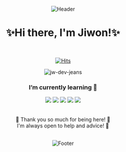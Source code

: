 <div align="center">
  
![Header](https://capsule-render.vercel.app/api?type=waving&color=auto&height=200&section=header)
<h1>✨Hi there, I'm Jiwon!✨</h1>
<br />

[![Hits](https://hits.seeyoufarm.com/api/count/incr/badge.svg?url=https%3A%2F%2Fgithub.com%2Fxoxojw&count_bg=%238AB7D8&title_bg=%234A7CC8&icon=&icon_color=%23E7E7E7&title=hits&edge_flat=false)](https://hits.seeyoufarm.com)

![jw-dev-jeans](https://github.com/xoxojw/xoxojw/assets/124491335/d6411a2b-e98c-4879-ae0a-daf0bd3ea3f5)

<h3>I’m currently learning 🌱</h3>
<img src="https://img.shields.io/badge/HTML5-E34F26?style=flat&logo=HTML5&logoColor=white" />
<img src="https://img.shields.io/badge/CSS3-1572B6?style=flat&logo=CSS3&logoColor=white" />
<img src="https://img.shields.io/badge/JavaScript-F7DF1E?style=flat&logo=javascript&logoColor=white" />
<img src="https://img.shields.io/badge/React-61DAFB?style=flat&logo=react&logoColor=white" />
<img src="https://img.shields.io/badge/Typescript-3178C6?style=flat&logo=typescript&logoColor=white" />

<br />
<br />
<br />
  💙 Thank you so much for being here! 💙<br />
  I'm always open to help and advice! 🤗<br />

<br/>
  
![Footer](https://capsule-render.vercel.app/api?type=waving&color=auto&height=200&section=footer)
</div>

<!--
**xoxojw/xoxojw** is a ✨ _special_ ✨ repository because its `README.md` (this file) appears on your GitHub profile.

Here are some ideas to get you started:

- 🔭 I’m currently working on ...
- 🌱 I’m currently learning ...
- 👯 I’m looking to collaborate on ...
- 🤔 I’m looking for help with ...
- 💬 Ask me about ...
- 📫 How to reach me: ...
- 😄 Pronouns: ...
- ⚡ Fun fact: ...

<div align="center">
<img src="https://github-readme-stats.vercel.app/api/top-langs/?username=xoxojw&layout=compact"><br><br>
</div>
-->
